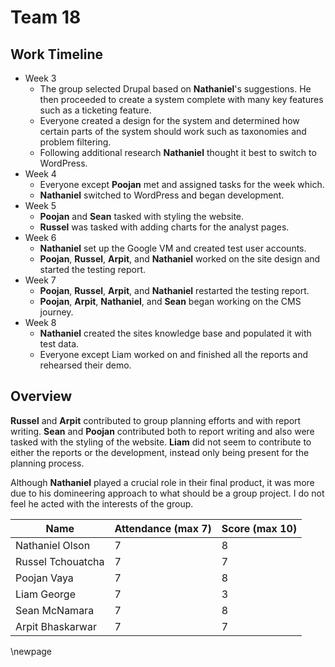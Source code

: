# Team 18

## Work Timeline

- Week 3
  - The group selected Drupal based on **Nathaniel**'s suggestions. He then proceeded to create a system complete with many key features such as a ticketing feature.
  - Everyone created a design for the system and determined how certain parts of the system should work such as taxonomies and problem filtering.
  - Following additional research **Nathaniel** thought it best to switch to WordPress.
- Week 4
  - Everyone except **Poojan** met and assigned tasks for the week which.
  - **Nathaniel** switched to WordPress and began development.
- Week 5
  - **Poojan** and **Sean** tasked with styling the website.
  - **Russel** was tasked with adding charts for the analyst pages.
- Week 6
  - **Nathaniel** set up the Google VM and created test user accounts.
  - **Poojan**, **Russel**, **Arpit**, and **Nathaniel** worked on the site design and started the testing report.
- Week 7
  - **Poojan**, **Russel**, **Arpit**, and **Nathaniel** restarted the testing report.
  - **Poojan**, **Arpit**, **Nathaniel**, and **Sean** began working on the CMS journey.
- Week 8
  - **Nathaniel** created the sites knowledge base and populated it with test data.
  - Everyone except Liam worked on and finished all the reports and rehearsed their demo.

## Overview

**Russel** and **Arpit** contributed to group planning efforts and with report writing. **Sean** and **Poojan** contributed both to report writing and also were tasked with the styling of the website. **Liam** did not seem to contribute to either the reports or the development, instead only being present for the planning process.

Although **Nathaniel** played a crucial role in their final product, it was more due to his domineering approach to what should be a group project. I do not feel he acted with the interests of the group.

| Name              | Attendance (max 7) | Score (max 10) |
| ----------------- | ------------------ | -------------- |
| Nathaniel Olson   | 7                  | 8              |
| Russel Tchouatcha | 7                  | 7              |
| Poojan Vaya       | 7                  | 8              |
| Liam George       | 7                  | 3              |
| Sean McNamara     | 7                  | 8              |
| Arpit Bhaskarwar  | 7                  | 7              |

\newpage
